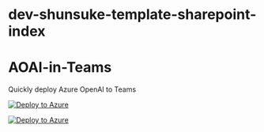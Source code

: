 # dev-shunsuke-template-sharepoint-index

# AOAI-in-Teams
Quickly deploy Azure OpenAI to Teams

[![Deploy to Azure](https://aka.ms/deploytoazurebutton)](https://portal.azure.com/#create/Microsoft.Template/uri/https%3A%2F%2Fraw.githubusercontent.com%2Fcloudnative-co%2Fdev-shunsuke-template-sharepoint-index%2Fmain%2Fsharepoint-index.json)


[![Deploy to Azure](https://aka.ms/deploytoazurebutton)](https://portal.azure.com/#create/Microsoft.Template/uri/https%3A%2F%2Fraw.githubusercontent.com%2Fcloudnative-co%2Fdev-shunsuke-template-sharepoint-index%2Frefs%2Fheads%2Fmain%2Fsharepont-index.json)
